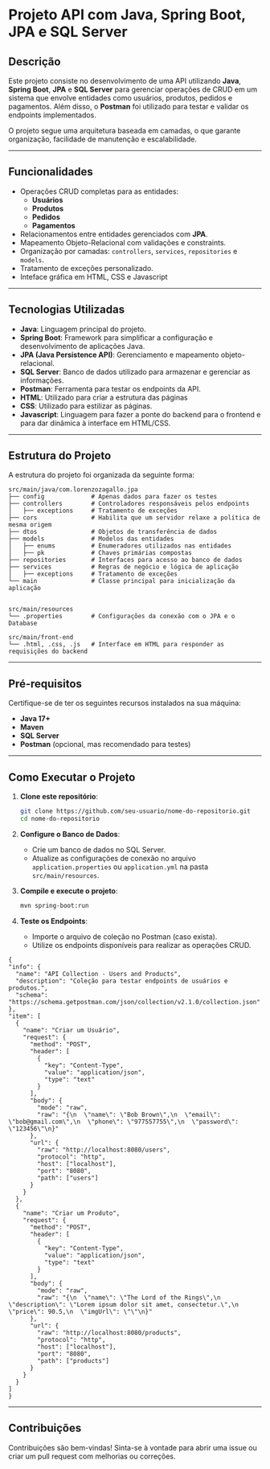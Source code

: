 # Projeto API com Java, Spring Boot, JPA e SQL Server  

## Descrição  
Este projeto consiste no desenvolvimento de uma API utilizando **Java**, **Spring Boot**, **JPA** e **SQL Server** para gerenciar operações de CRUD em um sistema que envolve entidades como usuários, produtos, pedidos e pagamentos. Além disso, o **Postman** foi utilizado para testar e validar os endpoints implementados.  

O projeto segue uma arquitetura baseada em camadas, o que garante organização, facilidade de manutenção e escalabilidade.  

---

## Funcionalidades  
- Operações CRUD completas para as entidades:  
  - **Usuários**  
  - **Produtos**  
  - **Pedidos**  
  - **Pagamentos**  
- Relacionamentos entre entidades gerenciados com **JPA**.  
- Mapeamento Objeto-Relacional com validações e constraints.  
- Organização por camadas: `controllers`, `services`, `repositories` e `models`.  
- Tratamento de exceções personalizado.
- Inteface gráfica em HTML, CSS e Javascript

---

## Tecnologias Utilizadas  
- **Java**: Linguagem principal do projeto.  
- **Spring Boot**: Framework para simplificar a configuração e desenvolvimento de aplicações Java.  
- **JPA (Java Persistence API)**: Gerenciamento e mapeamento objeto-relacional.  
- **SQL Server**: Banco de dados utilizado para armazenar e gerenciar as informações.  
- **Postman**: Ferramenta para testar os endpoints da API.
- **HTML**: Utilizado para criar a estrutura das páginas
- **CSS**: Utilizado para estilizar as páginas.
- **Javascript**: Linguagem para fazer a ponte do backend para o frontend e para dar dinâmica à interface em HTML/CSS.

---

## Estrutura do Projeto  
A estrutura do projeto foi organizada da seguinte forma:  
```
src/main/java/com.lorenzozagallo.jpa
├── config             # Apenas dados para fazer os testes
├── controllers        # Controladores responsáveis pelos endpoints
│   ├── exceptions     # Tratamento de exceções
├── cors               # Habilita que um servidor relaxe a política de mesma origem
├── dtos               # Objetos de transferência de dados  
├── models             # Modelos das entidades  
│   ├── enums          # Enumeradores utilizados nas entidades  
│   ├── pk             # Chaves primárias compostas  
├── repositories       # Interfaces para acesso ao banco de dados  
├── services           # Regras de negócio e lógica de aplicação  
│   ├── exceptions     # Tratamento de exceções  
└── main               # Classe principal para inicialização da aplicação  


src/main/resources
└── .properties        # Configurações da conexão com o JPA e o Database  

src/main/front-end
└── .html, .css, .js   # Interface em HTML para responder as requisições do backend
```  

---

## Pré-requisitos  
Certifique-se de ter os seguintes recursos instalados na sua máquina:  
- **Java 17+**  
- **Maven**  
- **SQL Server**  
- **Postman** (opcional, mas recomendado para testes)

---

## Como Executar o Projeto  

1. **Clone este repositório**:  
   ```bash  
   git clone https://github.com/seu-usuario/nome-do-repositorio.git  
   cd nome-do-repositorio  
   ```  

2. **Configure o Banco de Dados**:  
   - Crie um banco de dados no SQL Server.  
   - Atualize as configurações de conexão no arquivo `application.properties` ou `application.yml` na pasta `src/main/resources`.  

3. **Compile e execute o projeto**:  
   ```bash  
   mvn spring-boot:run  
   ```  

4. **Teste os Endpoints**:  
   - Importe o arquivo de coleção no Postman (caso exista).
   - Utilize os endpoints disponíveis para realizar as operações CRUD.
  ```
  {
  "info": {
    "name": "API Collection - Users and Products",
    "description": "Coleção para testar endpoints de usuários e produtos.",
    "schema": "https://schema.getpostman.com/json/collection/v2.1.0/collection.json"
  },
  "item": [
    {
      "name": "Criar um Usuário",
      "request": {
        "method": "POST",
        "header": [
          {
            "key": "Content-Type",
            "value": "application/json",
            "type": "text"
          }
        ],
        "body": {
          "mode": "raw",
          "raw": "{\n  \"name\": \"Bob Brown\",\n  \"email\": \"bob@gmail.com\",\n  \"phone\": \"977557755\",\n  \"password\": \"123456\"\n}"
        },
        "url": {
          "raw": "http://localhost:8080/users",
          "protocol": "http",
          "host": ["localhost"],
          "port": "8080",
          "path": ["users"]
        }
      }
    },
    {
      "name": "Criar um Produto",
      "request": {
        "method": "POST",
        "header": [
          {
            "key": "Content-Type",
            "value": "application/json",
            "type": "text"
          }
        ],
        "body": {
          "mode": "raw",
          "raw": "{\n  \"name\": \"The Lord of the Rings\",\n  \"description\": \"Lorem ipsum dolor sit amet, consectetur.\",\n  \"price\": 90.5,\n  \"imgUrl\": \"\"\n}"
        },
        "url": {
          "raw": "http://localhost:8080/products",
          "protocol": "http",
          "host": ["localhost"],
          "port": "8080",
          "path": ["products"]
        }
      }
    }
  ]
}

  ```

---

## Contribuições  
Contribuições são bem-vindas! Sinta-se à vontade para abrir uma issue ou criar um pull request com melhorias ou correções.
